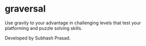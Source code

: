 # graversal
Use gravity to your advantage in challenging levels that test your platforming and puzzle solving skills.

Developed by Subhash Prasad.
